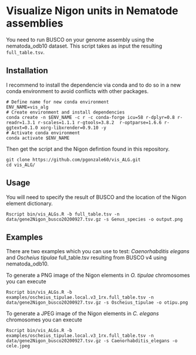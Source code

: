 # Visualize Nigon units in Nematode assemblies

You need to run BUSCO on your genome assembly using the nematoda_odb10 dataset.
This script takes as input the resulting `full_table.tsv`.


## Installation

I recommend to install the dependencie via conda and to do so in a new conda environment to avoid conflicts with other packages.

```
# Define name for new conda environment
ENV_NAME=vis_alg
# Create environment and install dependencies
conda create -n $ENV_NAME -c r -c conda-forge icu=58 r-dplyr=0.8 r-readr=1.3.1 r-scales=1.1.1 r-gtools=3.8.2  r-optparse=1.6.6 r-ggtext=0.1.0 xorg-libxrender=0.9.10 -y
# Activate conda environment
conda activate $ENV_NAME
```

Then get the script and the Nigon defintion found in this repository.
```
git clone https://github.com/pgonzale60/vis_ALG.git
cd vis_ALG/
```

## Usage

You will need to specify the result of BUSCO and the location of the Nigon element dictionary.

```
Rscript bin/vis_ALGs.R -b full_table.tsv -n data/gene2Nigon_busco20200927.tsv.gz -s Genus_species -o output.png
```

## Examples

There are two examples which you can use to test: *Caenorhabditis elegans* and *Oscheius tipulae* full_table.tsv resulting from BUSCO v4 using nematoda_odb10.

To generate a PNG image of the Nigon elements in *O. tipulae* chromosomes you can execute
```
Rscript bin/vis_ALGs.R -b examples/oscheius_tipulae.local.v3_1rx.full_table.tsv -n data/gene2Nigon_busco20200927.tsv.gz -s Oscheius_tipulae -o otipu.png
```

To generate a JPEG image of the Nigon elements in *C. elegans* chromosomes you can execute
```
Rscript bin/vis_ALGs.R -b examples/oscheius_tipulae.local.v3_1rx.full_table.tsv -n data/gene2Nigon_busco20200927.tsv.gz -s Caenorhabditis_elegans -o cele.jpeg
```
